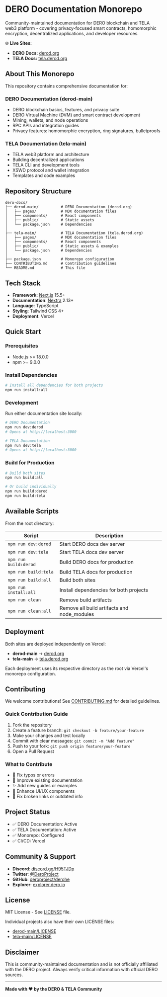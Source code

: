 # DERO Documentation Monorepo

Community-maintained documentation for DERO blockchain and TELA web3 platform - covering privacy-focused smart contracts, homomorphic encryption, decentralized applications, and developer resources.

🌐 **Live Sites:**
- **DERO Docs:** [derod.org](https://derod.org)
- **TELA Docs:** [tela.derod.org](https://tela.derod.org)

## About This Monorepo

This repository contains comprehensive documentation for:

### DERO Documentation (derod-main)
- DERO blockchain basics, features, and privacy suite
- DERO Virtual Machine (DVM) and smart contract development
- Mining, wallets, and node operations
- RPC APIs and integration guides
- Privacy features: homomorphic encryption, ring signatures, bulletproofs

### TELA Documentation (tela-main)
- TELA web3 platform and architecture
- Building decentralized applications
- TELA CLI and development tools
- XSWD protocol and wallet integration
- Templates and code examples

## Repository Structure

```
dero-docs/
├── derod-main/          # DERO Documentation (derod.org)
│   ├── pages/           # MDX documentation files
│   ├── components/      # React components
│   ├── public/          # Static assets
│   └── package.json     # Dependencies
│
├── tela-main/           # TELA Documentation (tela.derod.org)
│   ├── pages/           # MDX documentation files
│   ├── components/      # React components
│   ├── public/          # Static assets & examples
│   └── package.json     # Dependencies
│
├── package.json         # Monorepo configuration
├── CONTRIBUTING.md      # Contribution guidelines
└── README.md            # This file
```

## Tech Stack

- **Framework**: [Next.js](https://nextjs.org/) 15.5+
- **Documentation**: [Nextra](https://nextra.site/) 2.13+
- **Language**: TypeScript
- **Styling**: Tailwind CSS 4+
- **Deployment**: Vercel

## Quick Start

### Prerequisites

- Node.js >= 18.0.0
- npm >= 9.0.0

### Install Dependencies

```bash
# Install all dependencies for both projects
npm run install:all
```

### Development

Run either documentation site locally:

```bash
# DERO Documentation
npm run dev:derod
# Opens at http://localhost:3000

# TELA Documentation
npm run dev:tela
# Opens at http://localhost:3000
```

### Build for Production

```bash
# Build both sites
npm run build:all

# Or build individually
npm run build:derod
npm run build:tela
```

## Available Scripts

From the root directory:

| Script | Description |
|--------|-------------|
| `npm run dev:derod` | Start DERO docs dev server |
| `npm run dev:tela` | Start TELA docs dev server |
| `npm run build:derod` | Build DERO docs for production |
| `npm run build:tela` | Build TELA docs for production |
| `npm run build:all` | Build both sites |
| `npm run install:all` | Install dependencies for both projects |
| `npm run clean` | Remove build artifacts |
| `npm run clean:all` | Remove all build artifacts and node_modules |

## Deployment

Both sites are deployed independently on Vercel:

- **derod-main** → [derod.org](https://derod.org)
- **tela-main** → [tela.derod.org](https://tela.derod.org)

Each deployment uses its respective directory as the root via Vercel's monorepo configuration.

## Contributing

We welcome contributions! See [CONTRIBUTING.md](./CONTRIBUTING.md) for detailed guidelines.

### Quick Contribution Guide

1. Fork the repository
2. Create a feature branch: `git checkout -b feature/your-feature`
3. Make your changes and test locally
4. Commit with clear messages: `git commit -m "Add feature"`
5. Push to your fork: `git push origin feature/your-feature`
6. Open a Pull Request

### What to Contribute

- 🐛 Fix typos or errors
- 📝 Improve existing documentation
- ✨ Add new guides or examples
- 🎨 Enhance UI/UX components
- 🔗 Fix broken links or outdated info

## Project Status

- ✅ DERO Documentation: Active
- ✅ TELA Documentation: Active
- ✅ Monorepo: Configured
- ✅ CI/CD: Vercel

## Community & Support

- **Discord**: [discord.gg/H95TJDp](https://discord.gg/H95TJDp)
- **Twitter**: [@DeroProject](https://twitter.com/DeroProject)
- **GitHub**: [deroproject/derohe](https://github.com/deroproject/derohe)
- **Explorer**: [explorer.dero.io](https://explorer.dero.io)

## License

MIT License - See [LICENSE](./LICENSE) file.

Individual projects also have their own LICENSE files:
- [derod-main/LICENSE](./derod-main/LICENSE)
- [tela-main/LICENSE](./tela-main/LICENSE)

## Disclaimer

This is community-maintained documentation and is not officially affiliated with the DERO project. Always verify critical information with official DERO sources.

---

**Made with ❤️ by the DERO & TELA Community**